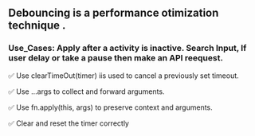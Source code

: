 ## Debouncing is a performance otimization technique . 
### Use_Cases: Apply after a activity is inactive. Search Input, If user delay or take a pause then make an API reequest. 

✅ Use clearTimeOut(timer) iis used to cancel a previously set timeout.

✅ Use ...args to collect and forward arguments.

✅ Use fn.apply(this, args) to preserve context and arguments.

✅ Clear and reset the timer correctly